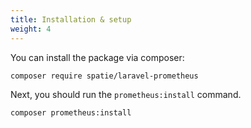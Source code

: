 ```yaml
---
title: Installation & setup
weight: 4
---
```


You can install the package via composer:

```bash
composer require spatie/laravel-prometheus
```

Next, you should run the `prometheus:install` command.

```bash
composer prometheus:install
```
